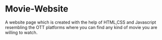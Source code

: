 # Movie-Website
A website page which is created with the help of HTML,CSS and Javascript resembling the OTT platforms where you can find any kind of movie you are willing to watch.
